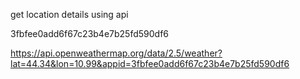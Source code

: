 get location details using api 


3fbfee0add6f67c23b4e7b25fd590df6

https://api.openweathermap.org/data/2.5/weather?lat=44.34&lon=10.99&appid=3fbfee0add6f67c23b4e7b25fd590df6